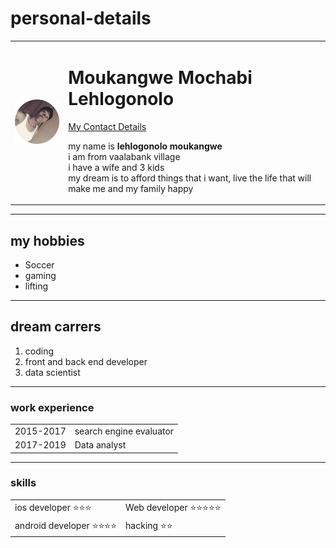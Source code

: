 # personal-details

<html lang="en" dir="ltr">
  <head>
    <meta charset="utf-8">
    <title>Mochabi's Website</title>

  </head>
  <body>
    <table cellspacing="15">
      <tr>
      <td>  <img src="download-modified.png" alt="profile picture">
    </td>
    <td><h1>Moukangwe Mochabi Lehlogonolo</h1>
      <a href="contact_details.html">My Contact Details</a>
    <p>
    my name is <strong>lehlogonolo moukangwe</strong><br>i am from vaalabank village <br> i have a wife and 3 kids <br>
    my dream is to afford things that i want, live the life that will make me and my family happy
    </p></td>
    </tr>
    </table>

<hr>
<h2>my hobbies</h2>
<ul>
<li>Soccer</li>
<li>gaming</li>
<li>lifting</li>
</ul>
<hr>
<h2>dream carrers</h2>
<ol>
  <li>coding</li>
  <li>front and back end developer</li>
  <li>data scientist</li>
</ol>
<hr>
<h3>work experience</h3>
<table>
  <tr>
    <td>2015-2017</td>
    <td>search engine evaluator</td>
  </tr>
  <tr>
    <td>2017-2019</td>
    <td>Data analyst</td>
  </tr>
</table>
<hr>
<h3>skills</h3>
<table cellspacing="20">
  <tr>
    <td>ios developer ⭐⭐⭐</td>
    <td>
      Web developer ⭐⭐⭐⭐⭐
    </td>
</tr>
<tr>
    <td>android developer ⭐⭐⭐⭐</td>
      <td>hacking ⭐⭐</td>
  </tr>
</table>
  </body>
</html>
